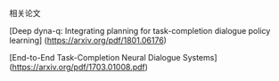 相关论文

[Deep dyna-q: Integrating planning for task-completion dialogue policy learning] (https://arxiv.org/pdf/1801.06176)

[End-to-End Task-Completion Neural Dialogue Systems] (https://arxiv.org/pdf/1703.01008.pdf)


